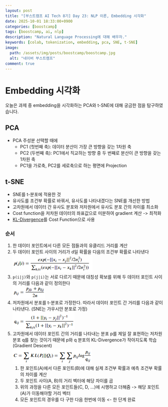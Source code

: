 ```yaml
---
layout: post
title: "[부스트캠프 AI Tech 8기] Day 23: NLP 이론, Embedding 시각화"
date: 2025-10-01 18:33:00+0900
categories: [boostcamp]
tags: [boostcamp, ai, nlp]
description: "Natural Language Processing에 대해 배우자."
keywords: [colab, tokenization, embedding, pca, SNE, t-SNE]
image:
  path: /assets/img/posts/boostcamp/boostcamp.jpg
  alt: "네이버 부스트캠프"
comment: true
---
```


# Embedding 시각화

오늘은 과제 중 embedding을 시각화하는 PCA와 t-SNE에 대해 궁금한 점을 탐구하였습니다.
## PCA
- PCA 주성분 선택할 때에
  - PC1 (첫번째 축): 데이터 분산이 가장 큰 방향을 갖는 1차원 축
  - PC2 (두번째 축): PC1에서 직교하는 방향 중 두 번째로 분산이 큰 방향을 갖는 1차원 축
  - PC1을 가로축, PC2를 세로축으로 하는 평면에 Projection

## t-SNE
- SNE를 t-분포에 적용한 것
- 유사도를 조건부 확률로 바꿔서, 유사도를 나타내겠다는 SNE를 개선한 방법
- 고차원에서 데이터 간 유사도 분포와 저차원에서 유사도 분포 간의 차이를 최소화
- Cost function을 저차원 데이터의 좌표값으로 미분하여 gradient 계산 -> 최적화
- [KL-Divergence](https://lnemo.github.io/posts/boostcamp-day8/#kl-divergence)를 Cost Function으로 사용

### 순서
1. 한 데이터 포인트에서 다른 모든 점들과의 유클리드 거리를 계산
2. 두 데이터 포인트 사이의 거리가 d일 확률을 다음의 조건부 확률로 나타낸다  
   ![이미지](/assets/img/posts/boostcamp/day23/t-sne2.png)
3. `p(i|j)`와 `p(j|i)`는 서로 다르기 때문에 대칭성 확보를 위해 두 데이터 포인트 사이의 거리를 다음과 같이 정의한다  
   ![이미지](/assets/img/posts/boostcamp/day23/t-sne3.png)
4. 저차원에서 분포를 t-분포로 가정한다. 따라서 데이터 포인트 간 거리를 다음과 같이 나타낸다. (SNE는 가우시안 분포로 가정)  
   ![이미지](/assets/img/posts/boostcamp/day23/t-sne4.png)
5. 고차원에서 데이터 포인트 간의 거리를 나타내는 분포 p를 제일 잘 표현하는 저차원 분포 q를 찾는 것이기 때문에 p와 q 분포의 KL-Divergence가 작아지도록 학습(Gradient Descent)  
   ![이미지](/assets/img/posts/boostcamp/day23/t-sne5.png)
   1. 한 포인트(A)에서 다른 포인트(B)에 대해 실제 조건부 확률과 예측 조건부 확률의 차이를 계산
   2. 두 포인트 사이(A, B)의 거리 벡터에 해당 차이를 곱
   3. 위의 과정을 다른 모든 포인트들(C, D, …)에 시행하고 더해줌 -> 해당 포인트(A)가 이동해야할 거리 벡터
   4. 모든 포인트의 경우를 다 구한 다음 한번에 이동 <- 한 단계 완료